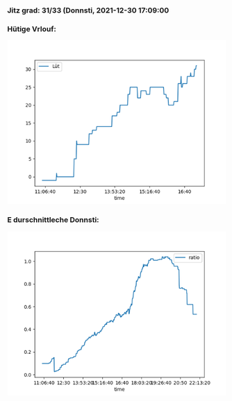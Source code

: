 ### Jitz grad: 31/33 (Donnsti, 2021-12-30 17:09:00

### Hütige Vrlouf:
![Graph](Today.png)

### E durschnittleche Donnsti:
![Graph](Donnsti.png)